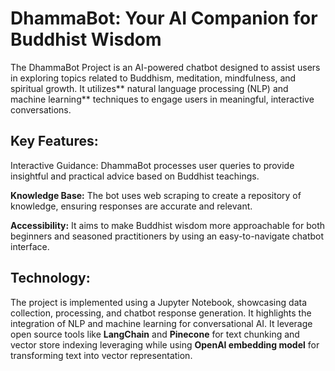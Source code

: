 # DhammaBot: Your AI Companion for Buddhist Wisdom

The DhammaBot Project is an AI-powered chatbot designed to assist users in exploring topics related to Buddhism, meditation, mindfulness, and spiritual growth. It utilizes** natural language processing (NLP) and machine learning** techniques to engage users in meaningful, interactive conversations.

## Key Features:

Interactive Guidance: DhammaBot processes user queries to provide insightful and practical advice based on Buddhist teachings.

**Knowledge Base:** The bot uses web scraping to create a repository of knowledge, ensuring responses are accurate and relevant.

**Accessibility:** It aims to make Buddhist wisdom more approachable for both beginners and seasoned practitioners by using an easy-to-navigate chatbot interface.

## Technology:

The project is implemented using a Jupyter Notebook, showcasing data collection, processing, and chatbot response generation. It highlights the integration of NLP and machine learning for conversational AI. It leverage open source tools like **LangChain** and **Pinecone** for text chunking and vector store indexing leveraging while using **OpenAI embedding model** for transforming text into vector representation. 